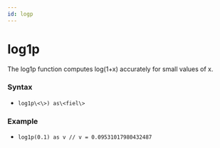 ```yaml
---
id: logp
---
```


# log1p

The log1p function computes log(1+x) accurately for small values of x.

### Syntax

-   `log1p\<\>) as\<fiel\>`

### Example

-   `log1p(0.1) as v // v = 0.09531017980432487`
